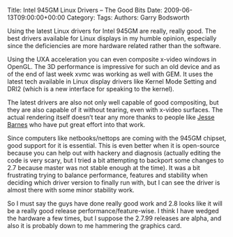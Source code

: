 Title: Intel 945GM Linux Drivers &#8211; The Good Bits
Date: 2009-06-13T09:00:00+00:00
Category: 
Tags: 
Authors: Garry Bodsworth

Using the latest Linux drivers for Intel 945GM are really, really good. The best drivers available for Linux displays in my humble opinion, especially since the deficiencies are more hardware related rather than the software.

Using the UXA acceleration you can even composite x-video windows in OpenGL. The 3D performance is impressive for such an old device and as of the end of last week xvmc was working as well with GEM. It uses the latest tech available in Linux display drivers like Kernel Mode Setting and DRI2 (which is a new interface for speaking to the kernel).

The latest drivers are also not only well capable of good compositing, but they are also capable of it without tearing, even with x-video surfaces. The actual rendering itself doesn&#8217;t tear any more thanks to people like [Jesse Barnes][1] who have put great effort into that work.

Since computers like netbooks/nettops are coming with the 945GM chipset, good support for it is essential. This is even better when it is open-source because you can help out with hackery and diagnosis (actually editing the code is very scary, but I tried a bit attempting to backport some changes to 2.7 because master was not stable enough at the time). It was a bit frustrating trying to balance performance, features and stability when deciding which driver version to finally run with, but I can see the driver is almost there with some minor stability work.

So I must say the guys have done really good work and 2.8 looks like it will be a really good release performance/feature-wise. I think I have wedged the hardware a few times, but I suppose the 2.7.99 releases are alpha, and also it is probably down to me hammering the graphics card.

 [1]: http://virtuousgeek.org/blog/index.php/jbarnes